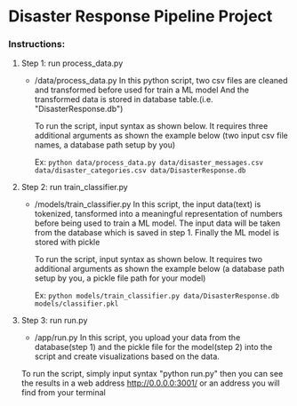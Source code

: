 # Disaster Response Pipeline Project

### Instructions:
1. Step 1: run process_data.py

    - /data/process_data.py
      In this python script, two csv files are cleaned and transformed before used for train a ML model
      And the transformed data is stored in database table.(i.e. "DisasterResponse.db")
      
      To run the script, input syntax as shown below. It requires three additional arguments
      as shown the example below
      (two input csv file names, a database path setup by you)
      
      Ex:
        `python data/process_data.py data/disaster_messages.csv data/disaster_categories.csv data/DisasterResponse.db`

2. Step 2: run train_classifier.py

    - /models/train_classifier.py
      In this script, the input data(text) is tokenized, tansformed into a meaningful representation of numbers
      before being used to train a ML model. The input data will be taken from the database which is saved
      in step 1. Finally the ML model is stored with pickle

      To run the script, input syntax as shown below. It requires two additional arguments
      as shown the example below
      (a database path setup by you, a pickle file path for your model)
      
      Ex:
        `python models/train_classifier.py data/DisasterResponse.db models/classifier.pkl`

3. Step 3: run run.py
    
    - /app/run.py
     In this script, you upload your data from the database(step 1) and the pickle file for the model(step 2)
     into the script and create visualizations based on the data. 

     To run the script, simply input syntax "python run.py" then you can see the results in a web address 
     http://0.0.0.0:3001/ or an address you will find from your terminal
